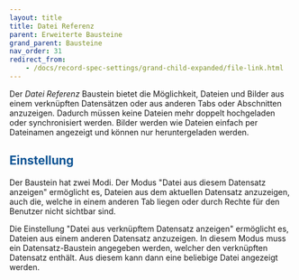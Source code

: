 ```yaml
---
layout: title
title: Datei Referenz
parent: Erweiterte Bausteine
grand_parent: Bausteine
nav_order: 31
redirect_from:
    - /docs/record-spec-settings/grand-child-expanded/file-link.html
---
```


Der _Datei Referenz_ Baustein bietet die Möglichkeit, Dateien und Bilder aus einem verknüpften Datensätzen oder aus anderen Tabs oder Abschnitten anzuzeigen.
Dadurch müssen keine Dateien mehr doppelt hochgeladen oder synchronisiert werden.
Bilder werden wie Dateien einfach per Dateinamen angezeigt und können nur heruntergeladen werden.

## <span style="color:#0b5394">Einstellung</span>

Der Baustein hat zwei Modi.
Der Modus "Datei aus diesem Datensatz anzeigen" ermöglicht es, Dateien aus dem aktuellen Datensatz anzuzeigen, auch die, welche in einem anderen
Tab liegen oder durch Rechte für den Benutzer nicht sichtbar sind.

Die Einstellung "Datei aus verknüpftem Datensatz anzeigen" ermöglicht es, Dateien aus einem anderen Datensatz anzuzeigen.
In diesem Modus muss ein Datensatz-Baustein angegeben werden, welcher den verknüpften Datensatz enthält.
Aus diesem kann dann eine beliebige Datei angezeigt werden.
